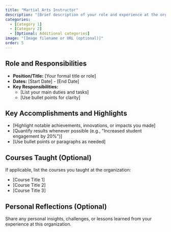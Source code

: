 ```yaml
---
title: "Martial Arts Instructor"
description: "[Brief description of your role and experience at the organization]"
categories: 
  - [Category 1] 
  - [Category 2] 
  - [Optional: Additional categories]
image: "[Image filename or URL (optional)]"
order: 5
---
```


## Role and Responsibilities

* **Position/Title:** [Your formal title or role]
* **Dates:** [Start Date] - [End Date]
* **Key Responsibilities:**
    * [List your main duties and tasks]
    * [Use bullet points for clarity]

## Key Accomplishments and Highlights

* [Highlight notable achievements, innovations, or impacts you made]
* [Quantify results whenever possible (e.g., "Increased student engagement by 20%")]
* [Use bullet points or paragraphs as needed]

## Courses Taught (Optional)

If applicable, list the courses you taught at the organization:

* [Course Title 1]
* [Course Title 2]
* [Course Title 3]

## Personal Reflections (Optional)

Share any personal insights, challenges, or lessons learned from your experience at this organization.
